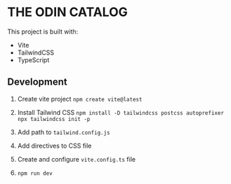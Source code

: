 # THE ODIN CATALOG

This project is built with:
* Vite
* TailwindCSS
* TypeScript

## Development
1. Create vite project
`npm create vite@latest`

2. Install Tailwind CSS
`npm install -D tailwindcss postcss autoprefixer`
`npx tailwindcss init -p`

3. Add path to `tailwind.config.js`

4. Add directives to CSS file

5. Create and configure `vite.config.ts` file

6. `npm run dev`